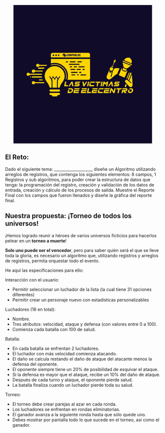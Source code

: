 <div align="center">
  <img src="./images/logo.jpg" width = 450>
</div>

## El Reto:

Dado el siguiente tema: ___________________, diseñe un Algoritmo utilizando arreglos de
registros, que contenga los siguientes elementos: 8 campos, 1 Registros y sub algoritmos,
para poder crear la estructura de datos que tenga: la programación del registro, creación y
validación de los datos de entrada, creación y cálculo de los procesos de salida. Muestre el
Reporte Final con los campos que fueron llenados y diseñe la gráfica del reporte final.

## Nuestra propuesta: ¡Torneo de todos los universos!

¡Hemos logrado reunir a héroes de varios universos ficticios para hacerlos pelear en un **torneo a muerte**!

**Solo uno puede ser el vencedor**, pero para saber quién será el que se lleve toda la gloria, es necesario un algoritmo que, utilizando registros y arreglos de registros, permita orquestar todo el evento.

He aquí las especificaciones para ello:

Interacción con el usuario:
  - Permitir seleccionar un luchador de la lista (la cual tiene 31 opciones diferentes)
  - Permitir crear un personaje nuevo con estadísticas personalizables

Luchadores (16 en total):
  - Nombre.
  - Tres atributos: velocidad, ataque y defensa (con valores entre 0 a 100).
  - Comienza cada batalla con 100 de salud.

Batalla:
  - En cada batalla se enfrentan 2 luchadores.
  - El luchador con más velocidad comienza atacando.
  - El daño se calcula restando el daño de ataque del atacante menos la defensa del oponente.
  - El oponente siempre tiene un 20% de posibilidad de esquivar el ataque.
  - Si la defensa es mayor que el ataque, recibe un 10% del daño de ataque.
  - Después de cada turno y ataque, el oponente pierde salud.
  - La batalla finaliza cuando un luchador pierde toda su salud.

Torneo:
  - El torneo debe crear parejas al azar en cada ronda.
  - Los luchadores se enfrentan en rondas eliminatorias.
  - El ganador avanza a la siguiente ronda hasta que sólo quede uno.
  - Debes mostrar por pantalla todo lo que sucede en el torneo, así como el ganador.
